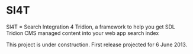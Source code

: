 SI4T
====

SI4T = Search Integration 4 Tridion, a framework to help you get SDL Tridion CMS managed content into your web app search index

This project is under construction. First release projected for 6 June 2013.